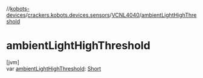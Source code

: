 //[kobots-devices](../../../index.md)/[crackers.kobots.devices.sensors](../index.md)/[VCNL4040](index.md)/[ambientLightHighThreshold](ambient-light-high-threshold.md)

# ambientLightHighThreshold

[jvm]\
var [ambientLightHighThreshold](ambient-light-high-threshold.md): [Short](https://kotlinlang.org/api/latest/jvm/stdlib/kotlin/-short/index.html)
